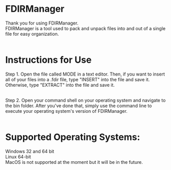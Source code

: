 # FDIRManager<br>

Thank you for using FDIRManager.<br>
FDIRManager is a tool used to pack and unpack files into and out of a single file for easy organization.<br><br>

# Instructions for Use<br>

Step 1. Open the file called MODE in a text editor. Then, if you want to insert all of your files into a .fdir file, type "INSERT" into the file and save it.<br>
Otherwise, type "EXTRACT" into the file and save it.<br><br>

Step 2. Open your command shell on your operating system and navigate to the bin folder. After you've done that, simply use the command line to execute your operating system's version of FDIRManager.<br><br>

# Supported Operating Systems:<br>

Windows 32 and 64 bit<br>
Linux 64-bit<br>
MacOS is not supported at the moment but it will be in the future.
